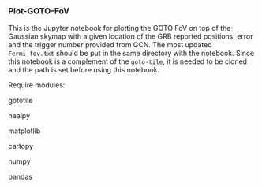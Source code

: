 ### Plot-GOTO-FoV
This is the Jupyter notebook for plotting the GOTO FoV on top of the 
Gaussian skymap with a given location of the GRB reported positions, error
and the trigger number provided from GCN. The most updated ```Fermi_fov.txt```
should be put in the same directory with the notebook. Since this notebook is a complement of the ```goto-tile```, it is needed to be cloned and the path is set before using this notebook.


Require modules:

gototile

healpy

matplotlib

cartopy

numpy

pandas